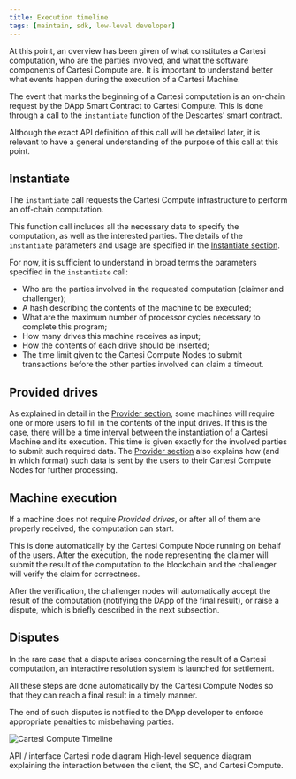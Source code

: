 ```yaml
---
title: Execution timeline
tags: [maintain, sdk, low-level developer]
---
```


At this point, an overview has been given of what constitutes a Cartesi computation, who are the parties involved, and what the software components of Cartesi Compute are. It is important to understand better what events happen during the execution of a Cartesi Machine.

The event that marks the beginning of a Cartesi computation is an on-chain request by the DApp Smart Contract to Cartesi Compute.
This is done through a call to the `instantiate` function of the Descartes’ smart contract.

Although the exact API definition of this call will be detailed later, it is relevant to have a general understanding of the purpose of this call at this point.

Instantiate
-----------

The `instantiate` call requests the Cartesi Compute infrastructure to perform an off-chain computation.

This function call includes all the necessary data to specify the computation, as well as the interested parties.
The details of the `instantiate` parameters and usage are specified in the [Instantiate section](../compute/instantiate.md).

For now, it is sufficient to understand in broad terms the parameters specified in the `instantiate` call:
- Who are the parties involved in the requested computation (claimer and challenger);
- A hash describing the contents of the machine to be executed;
- What are the maximum number of processor cycles necessary to complete this program;
- How many drives this machine receives as input;
- How the contents of each drive should be inserted;
- The time limit given to the Cartesi Compute Nodes to submit transactions before the other parties involved can claim a timeout.

Provided drives
---------------

As explained in detail in the [Provider section](../compute/provider.md), some machines will require one or more users to fill in the contents of the input drives.
If this is the case, there will be a time interval between the instantiation of a Cartesi Machine and its execution.
This time is given exactly for the involved parties to submit such required data.
The [Provider section](../compute/provider.md) also explains how (and in which format) such data is sent by the users to their Cartesi Compute Nodes for further processing.

Machine execution
-----------------

If a machine does not require *Provided drives*, or after all of them are properly received, the computation can start.

This is done automatically by the Cartesi Compute Node running on behalf of the users.
After the execution, the node representing the claimer will submit the result of the computation to the blockchain and the challenger will verify the claim for correctness.

After the verification, the challenger nodes will automatically accept the result of the computation (notifying the DApp of the final result), or raise a dispute, which is briefly described in the next subsection.

Disputes
--------

In the rare case that a dispute arises concerning the result of a Cartesi computation, an interactive resolution system is launched for settlement.

All these steps are done automatically by the Cartesi Compute Nodes so that they can reach a final result in a timely manner.

The end of such disputes is notified to the DApp developer to enforce appropriate penalties to misbehaving parties.

![Cartesi Compute Timeline](/img/descartes-state-diagram.png)

API / interface Cartesi node diagram
High-level sequence diagram explaining the interaction between the client, the SC, and Cartesi Compute.
